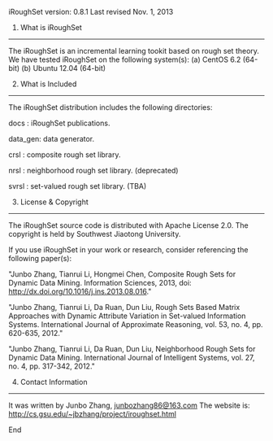 iRoughSet
version: 0.8.1
Last revised Nov. 1, 2013

1. What is iRoughSet
---------------------

The iRoughSet is an incremental learning tookit based on rough set theory.
We have tested iRoughSet on the following system(s):
(a) CentOS 6.2 (64-bit)
(b) Ubuntu 12.04 (64-bit)

2. What is Included
-------------------

The iRoughSet distribution includes the following directories:

docs    : iRoughSet publications.

data_gen: data generator. 

crsl    : composite rough set library. 

nrsl    : neighborhood rough set library. (deprecated) 

svrsl   : set-valued rough set library. (TBA)

3. License & Copyright
----------------------

The iRoughSet source code is distributed with Apache License 2.0. The
copyright is held by Southwest Jiaotong University. 

If you use iRoughSet in your work or research, consider referencing the
following paper(s):

"Junbo Zhang, Tianrui Li, Hongmei Chen,
Composite Rough Sets for Dynamic Data Mining.
Information Sciences, 2013, doi: http://dx.doi.org/10.1016/j.ins.2013.08.016."

"Junbo Zhang, Tianrui Li, Da Ruan, Dun Liu,
Rough Sets Based Matrix Approaches with Dynamic Attribute Variation in 
Set-valued Information Systems. International Journal of Approximate Reasoning, 
vol. 53, no. 4, pp. 620-635, 2012."

"Junbo Zhang, Tianrui Li, Da Ruan, Dun Liu,
Neighborhood Rough Sets for Dynamic Data Mining.
International Journal of Intelligent Systems, vol. 27, no. 4, pp. 317-342, 2012."

4. Contact Information
----------------------

It was written by 
    Junbo Zhang, junbozhang86@163.com
    The website is: http://cs.gsu.edu/~jbzhang/project/iroughset.html

End

